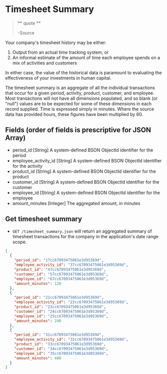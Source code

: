 Timesheet Summary
=================

> ** quote **
>
> -Source

Your company's timesheet history may be either:

1. Output from an actual time tracking system, or 
1. An informal estimate of the amount of time each employee spends on a mix of activities and customers

In either case, the value of the historical data is paramount to evaluating the effectiveness of your investments in human capital.

The timesheet summary is an aggregate of all the individual transactions that occur for a given period, activity, product, customer, and employee. Most transactions will not have all dimensions populated, and so blank (or "null") values are to be expected for some of these dimensions in each record supplied. Time is expressed simply in minutes. Where the source data has provided hours, these figures have been multiplied by 60.


Fields (order of fields is prescriptive for JSON Array)
-------------------------------------------------------

* period_id [String] A system-defined BSON ObjectId identifier for the period
* employee\_activity_id [String] A system-defined BSON ObjectId identifier for the activity
* product_id [String] A system-defined BSON ObjectId identifier for the product
* customer_id [String] A system-defined BSON ObjectId identifier for the customer
* employee_id [String] A system-defined BSON ObjectId identifier for the employee
* amount_minutes [Integer] The aggregated amount, in minutes


Get timesheet summary
---------------------

* `GET /timesheet_summary.json` will return an aggregated summary of timesheet transactions for the company in the application's date range scope.


```json
[
  {
    "period_id": "17cc67093475061e3d95369d",
    "employee_activity_id": "37cc67093475061e3d95369d",
    "product_id": "47cc67093475061e3d95369d",
    "customer_id": "57cc67093475061e3d95369d",
    "employee_id": "67cc67093475061e3d95369d",
    "amount_minutes": 120
  },
  {
    "period_id": "21cc67093475061e3d95369d",
    "employee_activity_id": "22cc67093475061e3d95369d",
    "product_id": "23cc67093475061e3d95369d",
    "customer_id": "24cc67093475061e3d95369d",
    "employee_id": "25cc67093475061e3d95369d",
    "amount_minutes": 240
  },
  {
    "period_id": "31cc67093475061e3d95369d",
    "employee_activity_id": "32cc67093475061e3d95369d",
    "product_id": "33cc67093475061e3d95369d",
    "customer_id": "34cc67093475061e3d95369d",
    "employee_id": "35cc67093475061e3d95369d",
    "amount_minutes": 480
  }
]
```
